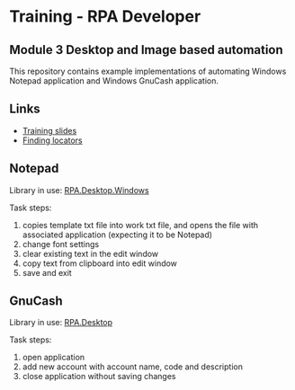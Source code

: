 # Training - RPA Developer
## Module 3 Desktop and Image based automation

This repository contains example implementations of automating Windows Notepad application and Windows GnuCash application.

## Links

- [Training slides](resources/training_module3.pdf)
- [Finding locators](https://robocorp.com/docs/development-guide/desktop/how-to-find-user-interface-elements-using-locators-and-keyboard-shortcuts-in-windows-applications)

## Notepad

Library in use: [RPA.Desktop.Windows](https://robocorp.com/docs/libraries/rpa-framework/rpa-desktop-windows)

Task steps:

1. copies template txt file into work txt file, and opens the file with associated application (expecting it to be Notepad)
2. change font settings
3. clear existing text in the edit window
4. copy text from clipboard into edit window
5. save and exit

## GnuCash

Library in use: [RPA.Desktop](https://robocorp.com/docs/libraries/rpa-framework/rpa-desktop)

Task steps:

1. open application
2. add new account with account name, code and description
3. close application without saving changes
